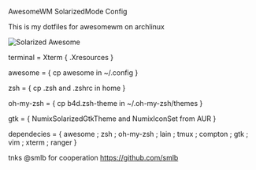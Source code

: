 AwesomeWM SolarizedMode Config

This is my dotfiles for awesomewm on archlinux

![Solarized Awesome](https://github.com/b4dtR1p/Awesome/screen.png "Awesome Solarized")

terminal    =  Xterm { .Xresources }

awesome     =  { cp awesome in ~/.config }

zsh         =  {  cp .zsh and .zshrc in home }

oh-my-zsh   =   { cp b4d.zsh-theme in ~/.oh-my-zsh/themes }

gtk         =  { NumixSolarizedGtkTheme and NumixIconSet from AUR }

dependecies = { awesome ; zsh ; oh-my-zsh ; lain ; tmux ; compton ; gtk ; vim ; xterm ; ranger }

tnks @smlb for cooperation https://github.com/smlb
